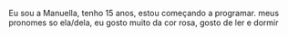 Eu sou a Manuella, tenho 15 anos, estou começando a programar.
meus pronomes so ela/dela, eu gosto muito da cor rosa, gosto de ler e dormir

